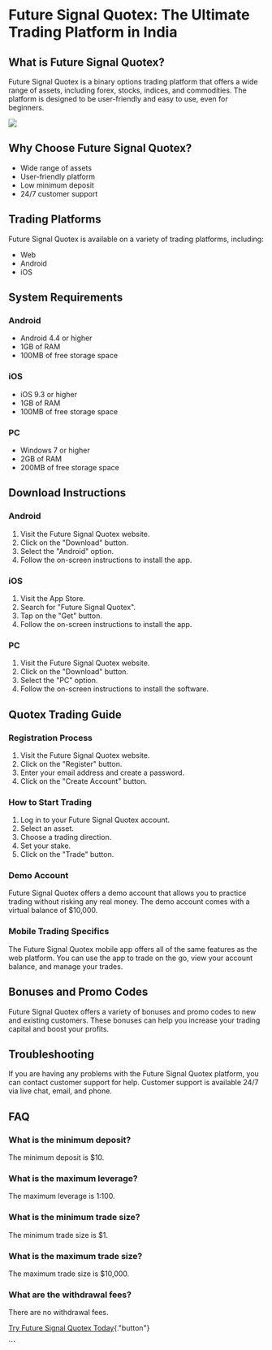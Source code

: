 # Future Signal Quotex: The Ultimate Trading Platform in India

## What is Future Signal Quotex?

Future Signal Quotex is a binary options trading platform that offers a
wide range of assets, including forex, stocks, indices, and commodities.
The platform is designed to be user-friendly and easy to use, even for
beginners.

[![](https://static.quotex.io/files/4_en/300_250.jpg)](https://traff.sbs/brokerqxlid)

## Why Choose Future Signal Quotex?

-   Wide range of assets
-   User-friendly platform
-   Low minimum deposit
-   24/7 customer support

## Trading Platforms

Future Signal Quotex is available on a variety of trading platforms,
including:

-   Web
-   Android
-   iOS

## System Requirements

### Android

-   Android 4.4 or higher
-   1GB of RAM
-   100MB of free storage space

### iOS

-   iOS 9.3 or higher
-   1GB of RAM
-   100MB of free storage space

### PC

-   Windows 7 or higher
-   2GB of RAM
-   200MB of free storage space

## Download Instructions

### Android

1.  Visit the Future Signal Quotex website.
2.  Click on the "Download" button.
3.  Select the "Android" option.
4.  Follow the on-screen instructions to install the app.

### iOS

1.  Visit the App Store.
2.  Search for "Future Signal Quotex".
3.  Tap on the "Get" button.
4.  Follow the on-screen instructions to install the app.

### PC

1.  Visit the Future Signal Quotex website.
2.  Click on the "Download" button.
3.  Select the "PC" option.
4.  Follow the on-screen instructions to install the software.

## Quotex Trading Guide

### Registration Process

1.  Visit the Future Signal Quotex website.
2.  Click on the "Register" button.
3.  Enter your email address and create a password.
4.  Click on the "Create Account" button.

### How to Start Trading

1.  Log in to your Future Signal Quotex account.
2.  Select an asset.
3.  Choose a trading direction.
4.  Set your stake.
5.  Click on the "Trade" button.

### Demo Account

Future Signal Quotex offers a demo account that allows you to practice
trading without risking any real money. The demo account comes with a
virtual balance of \$10,000.

### Mobile Trading Specifics

The Future Signal Quotex mobile app offers all of the same features as
the web platform. You can use the app to trade on the go, view your
account balance, and manage your trades.

## Bonuses and Promo Codes

Future Signal Quotex offers a variety of bonuses and promo codes to new
and existing customers. These bonuses can help you increase your trading
capital and boost your profits.

## Troubleshooting

If you are having any problems with the Future Signal Quotex platform,
you can contact customer support for help. Customer support is available
24/7 via live chat, email, and phone.

## FAQ

### What is the minimum deposit?

The minimum deposit is \$10.

### What is the maximum leverage?

The maximum leverage is 1:100.

### What is the minimum trade size?

The minimum trade size is \$1.

### What is the maximum trade size?

The maximum trade size is \$10,000.

### What are the withdrawal fees?

There are no withdrawal fees.

[Try Future Signal Quotex
Today](\%22https://traff.sbs/brokerqxlid\%22){."button"}

\`\`\`

